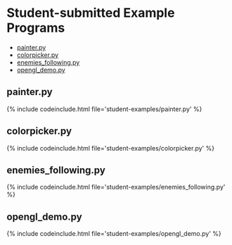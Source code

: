 # Student-submitted Example Programs

<!-- TOC -->

- [painter.py](#painterpy)
- [colorpicker.py](#colorpickerpy)
- [enemies_following.py](#enemies_followingpy)
- [opengl_demo.py](#opengl_demopy)

<!-- /TOC -->

## painter.py

{% include codeinclude.html file='student-examples/painter.py' %}

## colorpicker.py

{% include codeinclude.html file='student-examples/colorpicker.py' %}

## enemies_following.py

{% include codeinclude.html file='student-examples/enemies_following.py' %}

## opengl_demo.py

{% include codeinclude.html file='student-examples/opengl_demo.py' %}
